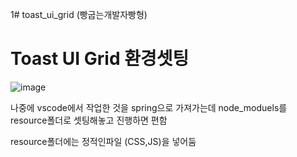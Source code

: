 1# toast_ui_grid (빵굽는개발자빵형)

# Toast UI Grid 환경셋팅

![image](https://github.com/YENAZIGMINA/toast_ui_grid/assets/129706758/8a0e4a3b-2116-4fb4-b4ef-30084465e34a)

나중에 vscode에서 작업한 것을 spring으로 가져가는데 node_moduels를 resource폴더로 셋팅해놓고 진행하면 편함

resource폴더에는 정적인파일 (CSS,JS)을 넣어둠


